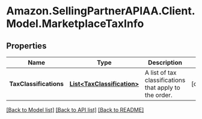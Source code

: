 # Amazon.SellingPartnerAPIAA.Client.Model.MarketplaceTaxInfo
## Properties

Name | Type | Description | Notes
------------ | ------------- | ------------- | -------------
**TaxClassifications** | [**List&lt;TaxClassification&gt;**](TaxClassification.md) | A list of tax classifications that apply to the order. | [optional] 

[[Back to Model list]](../README.md#documentation-for-models) [[Back to API list]](../README.md#documentation-for-api-endpoints) [[Back to README]](../README.md)

